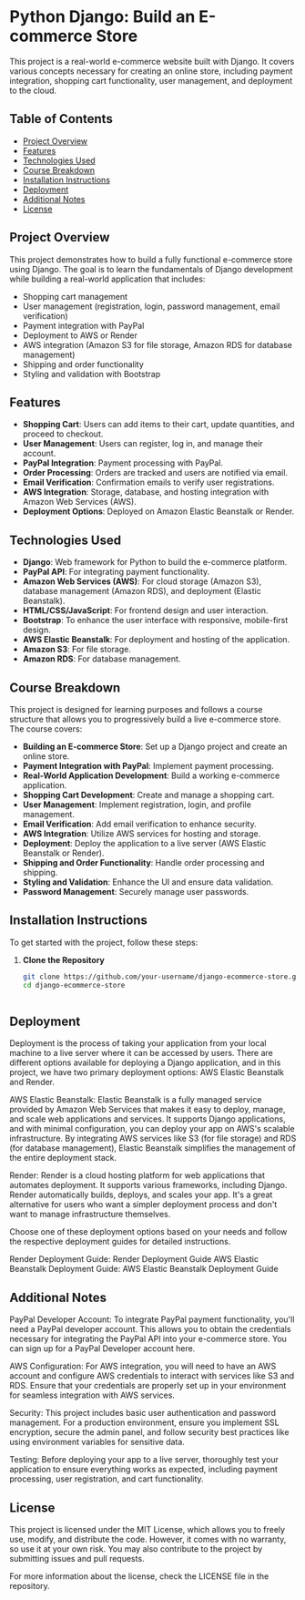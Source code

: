 # Python Django: Build an E-commerce Store

This project is a real-world e-commerce website built with Django. It covers various concepts necessary for creating an online store, including payment integration, shopping cart functionality, user management, and deployment to the cloud.

## Table of Contents

- [Project Overview](#project-overview)
- [Features](#features)
- [Technologies Used](#technologies-used)
- [Course Breakdown](#course-breakdown)
- [Installation Instructions](#installation-instructions)
- [Deployment](#deployment)
- [Additional Notes](#additional-notes)
- [License](#license)

## Project Overview

This project demonstrates how to build a fully functional e-commerce store using Django. The goal is to learn the fundamentals of Django development while building a real-world application that includes:

- Shopping cart management
- User management (registration, login, password management, email verification)
- Payment integration with PayPal
- Deployment to AWS or Render
- AWS integration (Amazon S3 for file storage, Amazon RDS for database management)
- Shipping and order functionality
- Styling and validation with Bootstrap

## Features

- **Shopping Cart**: Users can add items to their cart, update quantities, and proceed to checkout.
- **User Management**: Users can register, log in, and manage their account.
- **PayPal Integration**: Payment processing with PayPal.
- **Order Processing**: Orders are tracked and users are notified via email.
- **Email Verification**: Confirmation emails to verify user registrations.
- **AWS Integration**: Storage, database, and hosting integration with Amazon Web Services (AWS).
- **Deployment Options**: Deployed on Amazon Elastic Beanstalk or Render.

## Technologies Used

- **Django**: Web framework for Python to build the e-commerce platform.
- **PayPal API**: For integrating payment functionality.
- **Amazon Web Services (AWS)**: For cloud storage (Amazon S3), database management (Amazon RDS), and deployment (Elastic Beanstalk).
- **HTML/CSS/JavaScript**: For frontend design and user interaction.
- **Bootstrap**: To enhance the user interface with responsive, mobile-first design.
- **AWS Elastic Beanstalk**: For deployment and hosting of the application.
- **Amazon S3**: For file storage.
- **Amazon RDS**: For database management.

## Course Breakdown

This project is designed for learning purposes and follows a course structure that allows you to progressively build a live e-commerce store. The course covers:

- **Building an E-commerce Store**: Set up a Django project and create an online store.
- **Payment Integration with PayPal**: Implement payment processing.
- **Real-World Application Development**: Build a working e-commerce application.
- **Shopping Cart Development**: Create and manage a shopping cart.
- **User Management**: Implement registration, login, and profile management.
- **Email Verification**: Add email verification to enhance security.
- **AWS Integration**: Utilize AWS services for hosting and storage.
- **Deployment**: Deploy the application to a live server (AWS Elastic Beanstalk or Render).
- **Shipping and Order Functionality**: Handle order processing and shipping.
- **Styling and Validation**: Enhance the UI and ensure data validation.
- **Password Management**: Securely manage user passwords.

## Installation Instructions

To get started with the project, follow these steps:

1. **Clone the Repository**

   ```bash
   git clone https://github.com/your-username/django-ecommerce-store.git
   cd django-ecommerce-store



## Deployment
Deployment is the process of taking your application from your local machine to a live server where it can be accessed by users. There are different options available for deploying a Django application, and in this project, we have two primary deployment options: AWS Elastic Beanstalk and Render.

AWS Elastic Beanstalk: Elastic Beanstalk is a fully managed service provided by Amazon Web Services that makes it easy to deploy, manage, and scale web applications and services. It supports Django applications, and with minimal configuration, you can deploy your app on AWS's scalable infrastructure. By integrating AWS services like S3 (for file storage) and RDS (for database management), Elastic Beanstalk simplifies the management of the entire deployment stack.

Render: Render is a cloud hosting platform for web applications that automates deployment. It supports various frameworks, including Django. Render automatically builds, deploys, and scales your app. It's a great alternative for users who want a simpler deployment process and don't want to manage infrastructure themselves.

Choose one of these deployment options based on your needs and follow the respective deployment guides for detailed instructions.

Render Deployment Guide: Render Deployment Guide
AWS Elastic Beanstalk Deployment Guide: AWS Elastic Beanstalk Deployment Guide

## Additional Notes
PayPal Developer Account: To integrate PayPal payment functionality, you'll need a PayPal developer account. This allows you to obtain the credentials necessary for integrating the PayPal API into your e-commerce store. You can sign up for a PayPal Developer account here.

AWS Configuration: For AWS integration, you will need to have an AWS account and configure AWS credentials to interact with services like S3 and RDS. Ensure that your credentials are properly set up in your environment for seamless integration with AWS services.

Security: This project includes basic user authentication and password management. For a production environment, ensure you implement SSL encryption, secure the admin panel, and follow security best practices like using environment variables for sensitive data.

Testing: Before deploying your app to a live server, thoroughly test your application to ensure everything works as expected, including payment processing, user registration, and cart functionality.

## License
This project is licensed under the MIT License, which allows you to freely use, modify, and distribute the code. However, it comes with no warranty, so use it at your own risk. You may also contribute to the project by submitting issues and pull requests.

For more information about the license, check the LICENSE file in the repository.
